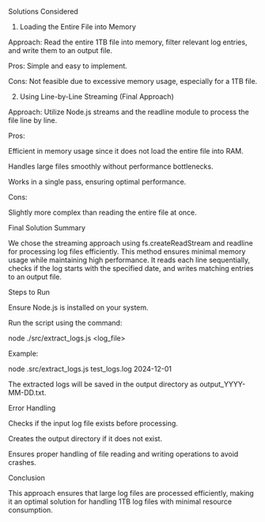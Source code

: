 Solutions Considered

1. Loading the Entire File into Memory

Approach: Read the entire 1TB file into memory, filter relevant log entries, and write them to an output file.

Pros: Simple and easy to implement.

Cons: Not feasible due to excessive memory usage, especially for a 1TB file.

2. Using Line-by-Line Streaming (Final Approach)

Approach: Utilize Node.js streams and the readline module to process the file line by line.

Pros:

Efficient in memory usage since it does not load the entire file into RAM.

Handles large files smoothly without performance bottlenecks.

Works in a single pass, ensuring optimal performance.

Cons:

Slightly more complex than reading the entire file at once.

Final Solution Summary

We chose the streaming approach using fs.createReadStream and readline for processing log files efficiently. This method ensures minimal memory usage while maintaining high performance. It reads each line sequentially, checks if the log starts with the specified date, and writes matching entries to an output file.

Steps to Run

Ensure Node.js is installed on your system.

Run the script using the command:

node ./src/extract_logs.js <log_file> <YYYY-MM-DD>

Example:

node .src/extract_logs.js test_logs.log 2024-12-01

The extracted logs will be saved in the output directory as output_YYYY-MM-DD.txt.

Error Handling

Checks if the input log file exists before processing.

Creates the output directory if it does not exist.

Ensures proper handling of file reading and writing operations to avoid crashes.

Conclusion

This approach ensures that large log files are processed efficiently, making it an optimal solution for handling 1TB log files with minimal resource consumption.
